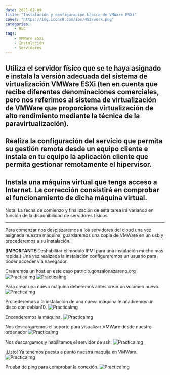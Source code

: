 ```yaml
---
date: 2021-02-09
title: "Instalación y configuración básica de VMWare ESXi"
cover: "https://img.icons8.com/ios/452/work.png"
categories: 
    - HLC
tags:
    - VMWare ESXi
    - Instalación
    - Servidores
---
```



## Utiliza el servidor físico que se te haya asignado e instala la versión adecuada del sistema de virtualización VMWare ESXi (ten en cuenta que recibe diferentes denominaciones comerciales, pero nos referimos al sistema de virtualización de VMWare que proporciona virtualización de alto rendimiento mediante la técnica de la paravirtualización).

## Realiza la configuración del servicio que permita su gestión remota desde un equipo cliente e instala en tu equipo la aplicación cliente que permita gestionar remotamente el hipervisor.

## Instala una máquina virtual que tenga acceso a Internet. La corrección consistirá en comprobar el funcionamiento de dicha máquina virtual.

Nota: La fecha de comienzo y finalización de esta tarea irá variando en función de la disponibilidad de servidores físicos.
<hr>

Para comenzar nos desplazaremos a los servidores del cloud una vez asignada nuestra máquina, guardaremos una copia de VMWare en un usb y procederemos a su instalación.

(**IMPORTANTE**:Deshabilitar el modulo IPMI para una instalación mucho mas rapida.)
Una vez realizada la instalación configuraremos un usuario para poder acceder vía navegador.

Crearemos un host en este caso patricio.gonzalonazareno.org
![PracticaImg](images/hlc/vmware.png "Prueba de acceso")
![PracticaImg](images/hlc/vmware-host.png "host")

Para crear una nueva máquina deberemos antes crear un volumen nuevo.
![PracticaImg](images/hlc/volumen-vmware.png "creación de volumen")

Procederemos a la instalación de una nueva máquina le añadiremos un disco con debian10.
![PracticaImg](images/hlc/vmware-esponja.png "instalación del sistema")

Encenderemos la máquina.
![PracticaImg](images/hlc/vmware-esponja2.png "on sistema")

Nos descargaremos el soporte para visualizar VMWare desde nuestro ordenador
![PracticaImg](images/hlc/instalacion.PNG "operativo")

Nos descargamos y habilitamos el servidor de ssh.
![PracticaImg](images/hlc/terminal.PNG "operativo")

¡Listo! Ya tenemos puesta a punto nuestra maquija en VMWare.
![PracticaImg](images/hlc/esponja-terminal-vmware.png "operativo")

Prueba de ping para comprobar la conexión.
![PracticaImg](images/hlc/vmware-ping.png "operativo")